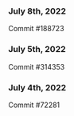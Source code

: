 ### July 8th, 2022

Commit #188723

### July 5th, 2022

Commit #314353


### July 4th, 2022

Commit #72281
